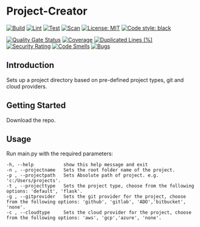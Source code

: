 # Project-Creator

[![Build](https://github.com/AidanInceer/ProjectCreator/actions/workflows/build.yml/badge.svg)](https://github.com/AidanInceer/ProjectCreator/actions/workflows/build.yml)
[![Lint](https://github.com/AidanInceer/ProjectCreator/actions/workflows/lint.yml/badge.svg)](https://github.com/AidanInceer/ProjectCreator/actions/workflows/lint.yml)
[![Test](https://github.com/AidanInceer/ProjectCreator/actions/workflows/test.yml/badge.svg)](https://github.com/AidanInceer/ProjectCreator/actions/workflows/test.yml)
[![Scan](https://github.com/AidanInceer/ProjectCreator/actions/workflows/scan.yml/badge.svg)](https://github.com/AidanInceer/ProjectCreator/actions/workflows/scan.yml)
[![License: MIT](https://img.shields.io/badge/License-MIT-yellow.svg)](https://opensource.org/licenses/MIT)
[![Code style: black](https://img.shields.io/badge/code%20style-black-000000.svg)](https://github.com/psf/black)


[![Quality Gate Status](https://sonarcloud.io/api/project_badges/measure?project=AidanInceer_ProjectCreator&metric=alert_status)](https://sonarcloud.io/summary/new_code?id=AidanInceer_ProjectCreator)
[![Coverage](https://sonarcloud.io/api/project_badges/measure?project=AidanInceer_ProjectCreator&metric=coverage)](https://sonarcloud.io/summary/new_code?id=AidanInceer_ProjectCreator)
[![Duplicated Lines (%)](https://sonarcloud.io/api/project_badges/measure?project=AidanInceer_ProjectCreator&metric=duplicated_lines_density)](https://sonarcloud.io/summary/new_code?id=AidanInceer_ProjectCreator)
[![Security Rating](https://sonarcloud.io/api/project_badges/measure?project=AidanInceer_ProjectCreator&metric=security_rating)](https://sonarcloud.io/summary/new_code?id=AidanInceer_ProjectCreator)
[![Code Smells](https://sonarcloud.io/api/project_badges/measure?project=AidanInceer_ProjectCreator&metric=code_smells)](https://sonarcloud.io/summary/new_code?id=AidanInceer_ProjectCreator)
[![Bugs](https://sonarcloud.io/api/project_badges/measure?project=AidanInceer_ProjectCreator&metric=bugs)](https://sonarcloud.io/summary/new_code?id=AidanInceer_ProjectCreator)

## Introduction

Sets up a project directory based on pre-defined project types, git and cloud providers.

## Getting Started

Download the repo.

## Usage

Run main.py with the required parameters:

```
-h, --help           show this help message and exit
-n , --projectname   Sets the root folder name of the project.
-p , --projectpath   Sets Absolute path of project. e.g. 'c:/Users/projects'.
-t , --projecttype   Sets the project type, choose from the following options: 'default', 'flask'.
-g , --gitprovider   Sets the git provider for the project, choose from the following options: 'github', 'gitlab', 'ADO','bitbucket', 'none'.
-c , --cloudtype     Sets the cloud provider for the project, choose from the following options: 'aws', 'gcp','azure', 'none'.
```
